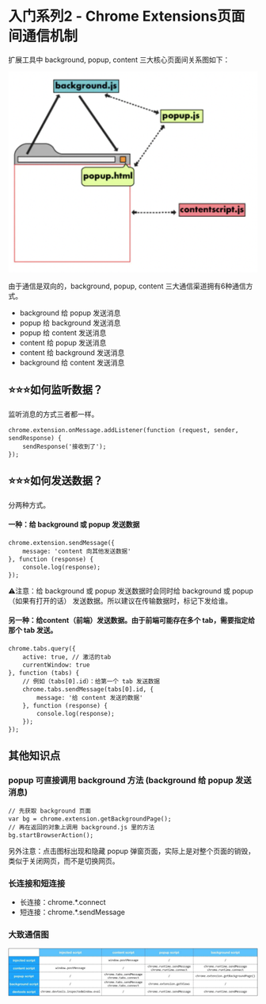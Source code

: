 # 入门系列2 - Chrome Extensions页面间通信机制

扩展工具中 background, popup, content 三大核心页面间关系图如下：

![三大核心页面关系图](resources/images/16e29cd9ac8d8495.png)

由于通信是双向的，background, popup, content 三大通信渠道拥有6种通信方式。

* background 给 popup 发送消息
* popup 给 background 发送消息
* popup 给 content 发送消息
* content 给 popup 发送消息
* content 给 background 发送消息
* background 给 content 发送消息

## ⭐️⭐️⭐️如何监听数据？
监听消息的方式三者都一样。

```
chrome.extension.onMessage.addListener(function (request, sender, sendResponse) {
    sendResponse('接收到了');
});
```

## ⭐️⭐️⭐️如何发送数据？
分两种方式。

#### 一种：给 background 或 popup 发送数据

```
chrome.extension.sendMessage({
    message: 'content 向其他发送数据'
}, function (response) {
    console.log(response);
});
```

⚠️注意：给 background 或 popup 发送数据时会同时给 background 或 popup （如果有打开的话） 发送数据。所以建议在传输数据时，标记下发给谁。


#### 另一种：给content（前端）发送数据。由于前端可能存在多个 tab，需要指定给那个 tab 发送。

```
chrome.tabs.query({
    active: true, // 激活的tab
    currentWindow: true
}, function (tabs) {
    // 例如（tabs[0].id）：给第一个 tab 发送数据
    chrome.tabs.sendMessage(tabs[0].id, {
        message: '给 content 发送的数据'
    }, function (response) {
        console.log(response);
    });
});
```

## 其他知识点
### popup 可直接调用 background 方法 (background 给 popup 发送消息)

```
// 先获取 background 页面
var bg = chrome.extension.getBackgroundPage();
// 再在返回的对象上调用 background.js 里的方法
bg.startBrowserAction();
```

另外注意：点击图标出现和隐藏 popup 弹窗页面，实际上是对整个页面的销毁，类似于关闭网页，而不是切换网页。

### 长连接和短连接
* 长连接：chrome.*.connect
* 短连接：chrome.*.sendMessage

### 大致通信图

![大致通信图](resources/images/16e29ccb69853e93.png)